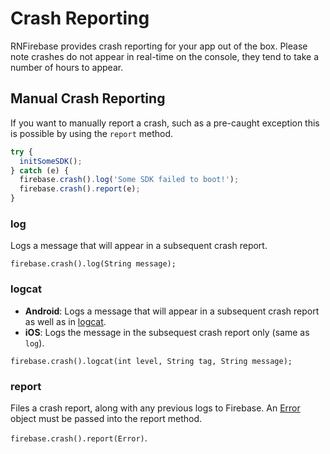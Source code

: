 # Crash Reporting

RNFirebase provides crash reporting for your app out of the box. Please note crashes do not appear in real-time on the console, they tend to take a number of hours to appear.

## Manual Crash Reporting

If you want to manually report a crash, such as a pre-caught exception this is possible by using the `report` method. 

```javascript
try {
  initSomeSDK();
} catch (e) {
  firebase.crash().log('Some SDK failed to boot!');
  firebase.crash().report(e);
}
```

### log

Logs a message that will appear in a subsequent crash report.

`firebase.crash().log(String message);`

### logcat

- **Android**: Logs a message that will appear in a subsequent crash report as well as in [logcat](https://developer.android.com/studio/command-line/logcat.html).
- **iOS**: Logs the message in the subsequest crash report only (same as `log`).

`firebase.crash().logcat(int level, String tag, String message);`

### report

Files a crash report, along with any previous logs to Firebase. An [Error](https://developer.mozilla.org/en-US/docs/Web/JavaScript/Reference/Global_Objects/Error) object must be passed into the report method.

`firebase.crash().report(Error)`.
